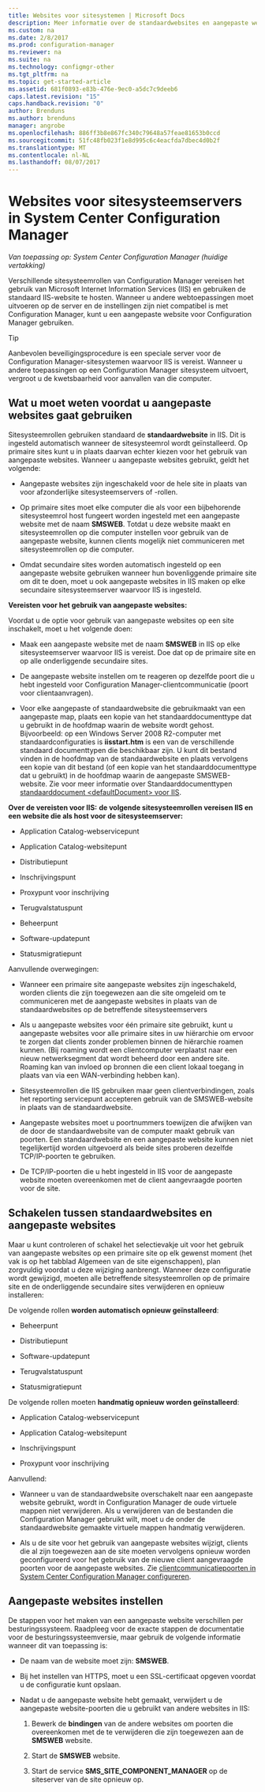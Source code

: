 ```yaml
---
title: Websites voor sitesystemen | Microsoft Docs
description: Meer informatie over de standaardwebsites en aangepaste websites voor sitesysteemservers in System Center Configuration Manager.
ms.custom: na
ms.date: 2/8/2017
ms.prod: configuration-manager
ms.reviewer: na
ms.suite: na
ms.technology: configmgr-other
ms.tgt_pltfrm: na
ms.topic: get-started-article
ms.assetid: 681f0893-e83b-476e-9ec0-a5dc7c9deeb6
caps.latest.revision: "15"
caps.handback.revision: "0"
author: Brenduns
ms.author: brenduns
manager: angrobe
ms.openlocfilehash: 886ff3b8e867fc340c79648a57feae81653b0ccd
ms.sourcegitcommit: 51fc48fb023f1e8d995c6c4eacfda7dbec4d0b2f
ms.translationtype: MT
ms.contentlocale: nl-NL
ms.lasthandoff: 08/07/2017
---
```

# <a name="websites-for-site-system-servers-in-system-center-configuration-manager"></a>Websites voor sitesysteemservers in System Center Configuration Manager

*Van toepassing op: System Center Configuration Manager (huidige vertakking)*

Verschillende sitesysteemrollen van Configuration Manager vereisen het gebruik van Microsoft Internet Information Services (IIS) en gebruiken de standaard IIS-website te hosten. Wanneer u andere webtoepassingen moet uitvoeren op de server en de instellingen zijn niet compatibel is met Configuration Manager, kunt u een aangepaste website voor Configuration Manager gebruiken.  

> [!TIP]  
>  Aanbevolen beveiligingsprocedure is een speciale server voor de Configuration Manager-sitesystemen waarvoor IIS is vereist. Wanneer u andere toepassingen op een Configuration Manager sitesysteem uitvoert, vergroot u de kwetsbaarheid voor aanvallen van die computer.  




##  <a name="BKMK_What2Know"></a>Wat u moet weten voordat u aangepaste websites gaat gebruiken  
 Sitesysteemrollen gebruiken standaard de **standaardwebsite** in IIS. Dit is ingesteld automatisch wanneer de sitesysteemrol wordt geïnstalleerd. Op primaire sites kunt u in plaats daarvan echter kiezen voor het gebruik van aangepaste websites. Wanneer u aangepaste websites gebruikt, geldt het volgende:  

-   Aangepaste websites zijn ingeschakeld voor de hele site in plaats van voor afzonderlijke sitesysteemservers of -rollen.  

-   Op primaire sites moet elke computer die als voor een bijbehorende sitesysteemrol host fungeert worden ingesteld met een aangepaste website met de naam **SMSWEB**. Totdat u deze website maakt en sitesysteemrollen op die computer instellen voor gebruik van de aangepaste website, kunnen clients mogelijk niet communiceren met sitesysteemrollen op die computer.  

-   Omdat secundaire sites worden automatisch ingesteld op een aangepaste website gebruiken wanneer hun bovenliggende primaire site om dit te doen, moet u ook aangepaste websites in IIS maken op elke secundaire sitesysteemserver waarvoor IIS is ingesteld.  


  **Vereisten voor het gebruik van aangepaste websites:**  

 Voordat u de optie voor gebruik van aangepaste websites op een site inschakelt, moet u het volgende doen:  

-   Maak een aangepaste website met de naam **SMSWEB** in IIS op elke sitesysteemserver waarvoor IIS is vereist. Doe dat op de primaire site en op alle onderliggende secundaire sites.  

-   De aangepaste website instellen om te reageren op dezelfde poort die u hebt ingesteld voor Configuration Manager-clientcommunicatie (poort voor clientaanvragen).  

-   Voor elke aangepaste of standaardwebsite die gebruikmaakt van een aangepaste map, plaats een kopie van het standaarddocumenttype dat u gebruikt in de hoofdmap waarin de website wordt gehost. Bijvoorbeeld: op een Windows Server 2008 R2-computer met standaardconfiguraties is **iisstart.htm** is een van de verschillende standaard documenttypen die beschikbaar zijn. U kunt dit bestand vinden in de hoofdmap van de standaardwebsite en plaats vervolgens een kopie van dit bestand (of een kopie van het standaarddocumenttype dat u gebruikt) in de hoofdmap waarin de aangepaste SMSWEB-website. Zie voor meer informatie over Standaarddocumenttypen [standaarddocument &lt;defaultDocument\> voor IIS](http://www.iis.net/configreference/system.webserver/defaultdocument).  

**Over de vereisten voor IIS:**
**de volgende sitesysteemrollen vereisen IIS en een website die als host voor de sitesysteemserver:**  

-   Application Catalog-webservicepunt  

-   Application Catalog-websitepunt  

-   Distributiepunt  

-   Inschrijvingspunt  

-   Proxypunt voor inschrijving  

-   Terugvalstatuspunt  

-   Beheerpunt  

-   Software-updatepunt  

-   Statusmigratiepunt  

Aanvullende overwegingen:  

-   Wanneer een primaire site aangepaste websites zijn ingeschakeld, worden clients die zijn toegewezen aan die site omgeleid om te communiceren met de aangepaste websites in plaats van de standaardwebsites op de betreffende sitesysteemservers  

-   Als u aangepaste websites voor één primaire site gebruikt, kunt u aangepaste websites voor alle primaire sites in uw hiërarchie om ervoor te zorgen dat clients zonder problemen binnen de hiërarchie roamen kunnen. (Bij roaming wordt een clientcomputer verplaatst naar een nieuw netwerksegment dat wordt beheerd door een andere site. Roaming kan van invloed op bronnen die een client lokaal toegang in plaats van via een WAN-verbinding hebben kan).  

-   Sitesysteemrollen die IIS gebruiken maar geen clientverbindingen, zoals het reporting servicepunt accepteren gebruik van de SMSWEB-website in plaats van de standaardwebsite.  

-   Aangepaste websites moet u poortnummers toewijzen die afwijken van de door de standaardwebsite van de computer maakt gebruik van poorten. Een standaardwebsite en een aangepaste website kunnen niet tegelijkertijd worden uitgevoerd als beide sites proberen dezelfde TCP/IP-poorten te gebruiken.  

-   De TCP/IP-poorten die u hebt ingesteld in IIS voor de aangepaste website moeten overeenkomen met de client aangevraagde poorten voor de site.  

## <a name="switch-between-default-and-custom-websites"></a>Schakelen tussen standaardwebsites en aangepaste websites  
Maar u kunt controleren of schakel het selectievakje uit voor het gebruik van aangepaste websites op een primaire site op elk gewenst moment (het vak is op het tabblad Algemeen van de site eigenschappen), plan zorgvuldig voordat u deze wijziging aanbrengt. Wanneer deze configuratie wordt gewijzigd, moeten alle betreffende sitesysteemrollen op de primaire site en de onderliggende secundaire sites verwijderen en opnieuw installeren:  

De volgende rollen **worden automatisch opnieuw geïnstalleerd**:  

-   Beheerpunt  

-   Distributiepunt  

-   Software-updatepunt  

-   Terugvalstatuspunt  

-   Statusmigratiepunt  

De volgende rollen moeten **handmatig opnieuw worden geïnstalleerd**:  

-   Application Catalog-webservicepunt  

-   Application Catalog-websitepunt  

-   Inschrijvingspunt  

-   Proxypunt voor inschrijving  

Aanvullend:  

-   Wanneer u van de standaardwebsite overschakelt naar een aangepaste website gebruikt, wordt in Configuration Manager de oude virtuele mappen niet verwijderen. Als u verwijderen van de bestanden die Configuration Manager gebruikt wilt, moet u de onder de standaardwebsite gemaakte virtuele mappen handmatig verwijderen.  

-   Als u de site voor het gebruik van aangepaste websites wijzigt, clients die al zijn toegewezen aan de site moeten vervolgens opnieuw worden geconfigureerd voor het gebruik van de nieuwe client aangevraagde poorten voor de aangepaste websites. Zie [clientcommunicatiepoorten in System Center Configuration Manager configureren](../../../core/clients/deploy/configure-client-communication-ports.md).  

## <a name="set-up-custom-websites"></a>Aangepaste websites instellen  
De stappen voor het maken van een aangepaste website verschillen per besturingssysteem. Raadpleeg voor de exacte stappen de documentatie voor de besturingssysteemversie, maar gebruik de volgende informatie wanneer dit van toepassing is:  

-   De naam van de website moet zijn: **SMSWEB**.  

-   Bij het instellen van HTTPS, moet u een SSL-certificaat opgeven voordat u de configuratie kunt opslaan.  

-   Nadat u de aangepaste website hebt gemaakt, verwijdert u de aangepaste website-poorten die u gebruikt van andere websites in IIS:  

    1.  Bewerk de **bindingen** van de andere websites om poorten die overeenkomen met de te verwijderen die zijn toegewezen aan de **SMSWEB** website.  

    2.  Start de **SMSWEB** website.  

    3.  Start de service **SMS_SITE_COMPONENT_MANAGER** op de siteserver van de site opnieuw op.  
